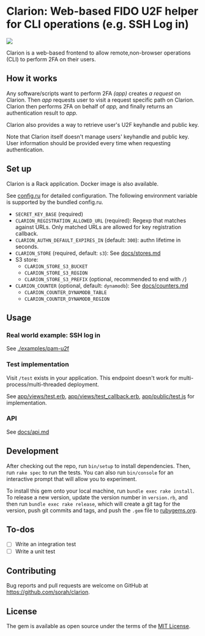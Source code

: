 # Clarion: Web-based FIDO U2F helper for CLI operations (e.g. SSH Log in)

![](https://img.sorah.jp/s/ssh-u2f.gif)

Clarion is a web-based frontend to allow remote,non-browser operations (CLI) to perform 2FA on their users.

## How it works

Any software/scripts want to perform 2FA _(app)_ creates _a request_ on Clarion. Then _app_ requests user to visit a request specific path on Clarion.
Clarion then performs 2FA on behalf of _app,_ and finally returns an authentication result to _app._

Clarion also provides a way to retrieve user's U2F keyhandle and public key.

Note that Clarion itself doesn't manage users' keyhandle and public key. User information should be provided every time when requesting authentication.

## Set up

Clarion is a Rack application. Docker image is also available.

See [config.ru](./config.ru) for detailed configuration. The following environment variable is supported by the bundled config.ru.

- `SECRET_KEY_BASE` (required)
- `CLARION_REGISTRATION_ALLOWED_URL` (required): Regexp that matches against URLs. Only matched URLs are allowed for key registration callback.
- `CLARION_AUTHN_DEFAULT_EXPIRES_IN` (default: `300`): authn lifetime in seconds.
- `CLARION_STORE` (required, default: `s3`): See [docs/stores.md](./docs/stores.md)
- S3 store:
  - `CLARION_STORE_S3_BUCKET`
  - `CLARION_STORE_S3_REGION`
  - `CLARION_STORE_S3_PREFIX` (optional, recommended to end with `/`)
- `CLARION_COUNTER` (optional, default: `dynamodb`): See [docs/counters.md](./docs/counters.md)
  - `CLARION_COUNTER_DYNAMODB_TABLE`
  - `CLARION_COUNTER_DYNAMODB_REGION`


## Usage

### Real world example: SSH log in

See [./examples/pam-u2f](./examples/pam-u2f)

### Test implementation

Visit `/test` exists in your application. This endpoint doesn't work for multi-process/multi-threaded deployment.

See [app/views/test.erb](./app/views/test.erb), [app/views/test_callback.erb](./app/views/test_callback.erb), [app/public/test.js](./app/public/test.js) for implementation.

### API

See [docs/api.md](./docs/api.md)

## Development

After checking out the repo, run `bin/setup` to install dependencies. Then, run `rake spec` to run the tests. You can also run `bin/console` for an interactive prompt that will allow you to experiment.

To install this gem onto your local machine, run `bundle exec rake install`. To release a new version, update the version number in `version.rb`, and then run `bundle exec rake release`, which will create a git tag for the version, push git commits and tags, and push the `.gem` file to [rubygems.org](https://rubygems.org).

## To-dos

- [ ] Write an integration test
- [ ] Write a unit test

## Contributing

Bug reports and pull requests are welcome on GitHub at https://github.com/sorah/clarion.

## License

The gem is available as open source under the terms of the [MIT License](https://opensource.org/licenses/MIT).
